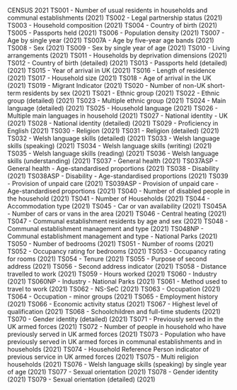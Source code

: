 CENSUS 2021
TS001 - Number of usual residents in households and communal establishments (2021)
TS002 - Legal partnership status (2021)
TS003 - Household composition (2021)
TS004 - Country of birth (2021)
TS005 - Passports held (2021)
TS006 - Population density (2021)
TS007 - Age by single year (2021)
TS007A - Age by five-year age bands (2021)
TS008 - Sex (2021)
TS009 - Sex by single year of age (2021)
TS010 - Living arrangements (2021)
TS011 - Households by deprivation dimensions (2021)
TS012 - Country of birth (detailed) (2021)
TS013 - Passports held (detailed) (2021)
TS015 - Year of arrival in UK (2021)
TS016 - Length of residence (2021)
TS017 - Household size (2021)
TS018 - Age of arrival in the UK (2021)
TS019 - Migrant Indicator (2021)
TS020 - Number of non-UK short-term residents by sex (2021)
TS021 - Ethnic group (2021)
TS022 - Ethnic group (detailed) (2021)
TS023 - Multiple ethnic group (2021)
TS024 - Main language (detailed) (2021)
TS025 - Household language (2021)
TS026 - Multiple main languages in household (2021)
TS027 - National identity - UK (2021)
TS028 - National identity (detailed) (2021)
TS029 - Proficiency in English (2021)
TS030 - Religion (2021)
TS031 - Religion (detailed) (2021)
TS032 - Welsh language skills (detailed) (2021)
TS033 - Welsh language skills (speaking) (2021)
TS034 - Welsh language skills (writing) (2021)
TS035 - Welsh language skills (reading) (2021)
TS036 - Welsh language skills (understanding) (2021)
TS037 - General health (2021)
TS037ASP - General health - Age-standardised proportions (2021)
TS038 - Disability (2021)
TS038ASP - Disability - Age-standardised proportions (2021)
TS039 - Provision of unpaid care (2021)
TS039ASP - Provision of unpaid care - Age-standardised proportions (2021)
TS040 - Number of disabled people in the household (2021)
TS041 - Number of Households (2021)
TS044 - Accommodation type (2021)
TS045 - Car or van availability (2021)
TS045A - Number of cars or vans in the area (2021)
TS046 - Central heating (2021)
TS047 - Communal establishment residents by age and sex (2021)
TS048 - Communal establishment management and type (2021)
TS048NP - Communal establishment management and type - National Parks (2021)
TS050 - Number of bedrooms (2021)
TS051 - Number of rooms (2021)
TS052 - Occupancy rating for bedrooms (2021)
TS053 - Occupancy rating for rooms (2021)
TS054 - Tenure (2021)
TS055 - Purpose of second address (2021)
TS056 - Second address indicator (2021)
TS058 - Distance travelled to work (2021)
TS059 - Hours worked (2021)
TS060 - Industry (2021)
TS060NP - Industry - National Parks (2021)
TS061 - Method used to travel to work (2021)
TS062 - NS-SeC (2021)
TS063 - Occupation (2021)
TS064 - Occupation - minor groups (2021)
TS065 - Employment history (2021)
TS066 - Economic activity status (2021)
TS067 - Highest level of qualification (2021)
TS068 - Schoolchildren and full-time students (2021)
TS070 - Gender identity (detailed) (2021)
TS071 - Previously served in the UK armed forces (2021)
TS072 - Number of people in household who have previously served in UK armed forces (2021)
TS073 - Population who have previously served in UK armed forces in communal establishments and in households (2021)
TS074 - Household Reference Person indicator of previous service in UK armed forces (2021)
TS075 - Multi religion households (2021)
TS076 - Welsh language skills (speaking) by single year of age (2021)
TS077 - Sexual orientation (2021)
TS078 - Gender identity (2021)
TS079 - Sexual orientation (detailed) (2021)
